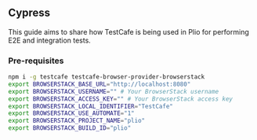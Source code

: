 ## Cypress
This guide aims to share how TestCafe is being used in Plio for performing E2E and integration tests.

### Pre-requisites
```sh
npm i -g testcafe testcafe-browser-provider-browserstack
export BROWSERSTACK_BASE_URL="http://localhost:8080"
export BROWSERSTACK_USERNAME="" # Your BrowserStack username
export BROWSERSTACK_ACCESS_KEY="" # Your BrowserStack access key
export BROWSERSTACK_LOCAL_IDENTIFIER="TestCafe"
export BROWSERSTACK_USE_AUTOMATE="1"
export BROWSERSTACK_PROJECT_NAME="plio"
export BROWSERSTACK_BUILD_ID="plio"
```
